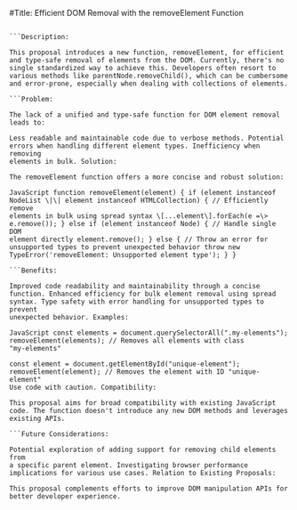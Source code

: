 #Title: Efficient DOM Removal with the removeElement Function

```Stage: Proposal

```Description:

This proposal introduces a new function, removeElement, for efficient
and type-safe removal of elements from the DOM. Currently, there's no
single standardized way to achieve this. Developers often resort to
various methods like parentNode.removeChild(), which can be cumbersome
and error-prone, especially when dealing with collections of elements.

```Problem:

The lack of a unified and type-safe function for DOM element removal
leads to:

Less readable and maintainable code due to verbose methods. Potential
errors when handling different element types. Inefficiency when removing
elements in bulk. Solution:

The removeElement function offers a more concise and robust solution:

JavaScript function removeElement(element) { if (element instanceof
NodeList \|\| element instanceof HTMLCollection) { // Efficiently remove
elements in bulk using spread syntax \[...element\].forEach(e =\>
e.remove()); } else if (element instanceof Node) { // Handle single DOM
element directly element.remove(); } else { // Throw an error for
unsupported types to prevent unexpected behavior throw new
TypeError('removeElement: Unsupported element type'); } }

```Benefits:

Improved code readability and maintainability through a concise
function. Enhanced efficiency for bulk element removal using spread
syntax. Type safety with error handling for unsupported types to prevent
unexpected behavior. Examples:

JavaScript const elements = document.querySelectorAll(".my-elements");
removeElement(elements); // Removes all elements with class
"my-elements"

const element = document.getElementById("unique-element");
removeElement(element); // Removes the element with ID "unique-element"
Use code with caution. Compatibility:

This proposal aims for broad compatibility with existing JavaScript
code. The function doesn't introduce any new DOM methods and leverages
existing APIs.

```Future Considerations:

Potential exploration of adding support for removing child elements from
a specific parent element. Investigating browser performance
implications for various use cases. Relation to Existing Proposals:

This proposal complements efforts to improve DOM manipulation APIs for
better developer experience.
